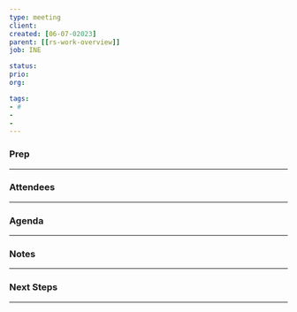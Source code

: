 ```yaml
---
type: meeting
client: 
created: [06-07-02023]
parent: [[rs-work-overview]]
job: INE

status: 
prio:
org:

tags:
- #
- 
- 
---
```

### Prep
---



### Attendees 
--- 



### Agenda
--- 



### Notes
---



### Next Steps
---

